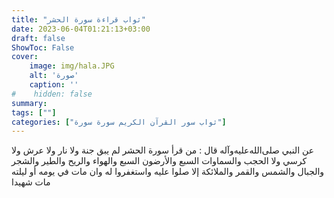 ```yaml
---
title: "ثواب قراءة سورة الحشر"
date: 2023-06-04T01:21:13+03:00
draft: false
ShowToc: False
cover:
    image: img/hala.JPG
    alt: 'صورة'
    caption: ''
#    hidden: false
summary: 
tags: [""]
categories: ["ثواب سور القرآن الكريم سورة سورة"]
---
```

عن النبي صلى‌الله‌عليه‌وآله قال : من قرأ سورة 
الحشر لم يبق جنة ولا نار ولا عرش ولا كرسي ولا الحجب والسماوات السبع
والأرضون السبع والهواء والريح والطير والشجر والجبال والشمس والقمر
والملائكة إلا صلوا عليه واستغفروا له وان مات في يومه أو ليلته مات شهيدا

